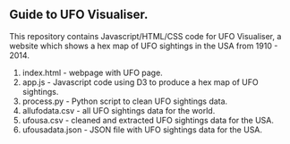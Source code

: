 Guide to UFO Visualiser.
----------------------------

This repository contains Javascript/HTML/CSS code for UFO Visualiser, a website which shows a hex map of UFO sightings in the USA from 1910 - 2014.
1) index.html - webpage with UFO page.
2) app.js - Javascript code using D3 to produce a hex map of UFO sightings.
3) process.py - Python script to clean UFO sightings data. 
4) allufodata.csv - all UFO sightings data for the world.
5) ufousa.csv - cleaned and extracted UFO sightings data for the USA.
6) ufousadata.json - JSON file with UFO sightings data for the USA.

